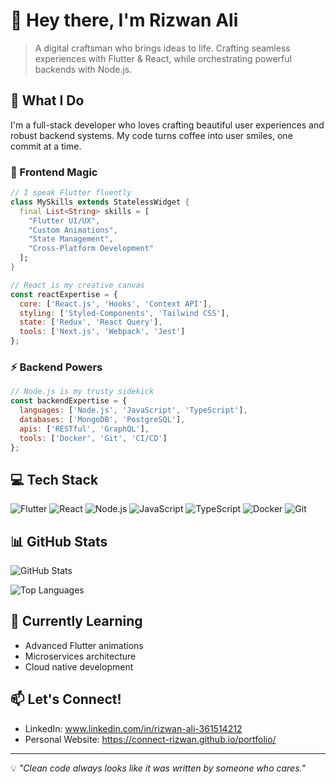 # 👋 Hey there, I'm Rizwan Ali

> A digital craftsman who brings ideas to life. Crafting seamless experiences with Flutter & React, while orchestrating powerful backends with Node.js.

## 🚀 What I Do
I'm a full-stack developer who loves crafting beautiful user experiences and robust backend systems. My code turns coffee into user smiles, one commit at a time.

### 🎨 Frontend Magic
```dart
// I speak Flutter fluently
class MySkills extends StatelessWidget {
  final List<String> skills = [
    "Flutter UI/UX",
    "Custom Animations",
    "State Management",
    "Cross-Platform Development"
  ];
}
```

```javascript
// React is my creative canvas
const reactExpertise = {
  core: ['React.js', 'Hooks', 'Context API'],
  styling: ['Styled-Components', 'Tailwind CSS'],
  state: ['Redux', 'React Query'],
  tools: ['Next.js', 'Webpack', 'Jest']
};
```

### ⚡ Backend Powers
```javascript
// Node.js is my trusty sidekick
const backendExpertise = {
  languages: ['Node.js', 'JavaScript', 'TypeScript'],
  databases: ['MongoDB', 'PostgreSQL'],
  apis: ['RESTful', 'GraphQL'],
  tools: ['Docker', 'Git', 'CI/CD']
};
```

## 💻 Tech Stack
![Flutter](https://img.shields.io/badge/-Flutter-02569B?style=flat-square&logo=flutter)
![React](https://img.shields.io/badge/-React-61DAFB?style=flat-square&logo=react&logoColor=black)
![Node.js](https://img.shields.io/badge/-Nodejs-43853d?style=flat-square&logo=Node.js&logoColor=white)
![JavaScript](https://img.shields.io/badge/-JavaScript-F7DF1E?style=flat-square&logo=javascript&logoColor=black)
![TypeScript](https://img.shields.io/badge/-TypeScript-007ACC?style=flat-square&logo=typescript&logoColor=white)
![Docker](https://img.shields.io/badge/-Docker-2496ED?style=flat-square&logo=docker&logoColor=white)
![Git](https://img.shields.io/badge/-Git-F05032?style=flat-square&logo=git&logoColor=white)

## 📊 GitHub Stats
![GitHub Stats](https://github-readme-stats.vercel.app/api?username=connect-rizwan&show_icons=true&theme=dracula&count_private=true&include_all_commits=true)

![Top Languages](https://github-readme-stats.vercel.app/api/top-langs/?username=connect-rizwan&layout=compact&theme=dracula&count_private=true)

## 🌱 Currently Learning
- Advanced Flutter animations
- Microservices architecture
- Cloud native development

## 📫 Let's Connect!
- LinkedIn: www.linkedin.com/in/rizwan-ali-361514212
- Personal Website: https://connect-rizwan.github.io/portfolio/

---
💡 *"Clean code always looks like it was written by someone who cares."*
